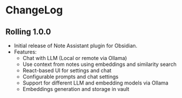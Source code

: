 # ChangeLog

## Rolling 1.0.0

- Initial release of Note Assistant plugin for Obsidian.
- Features:
  - Chat with LLM (Local or remote via Ollama)
  - Use context from notes using embeddings and similarity search
  - React-based UI for settings and chat
  - Configurable prompts and chat settings
  - Support for different LLM and embedding models via Ollama
  - Embeddings generation and storage in vault